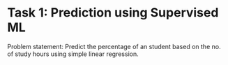 # Task 1: Prediction using Supervised ML

Problem statement: Predict the percentage of an student based on the no. of study hours using simple linear regression.
